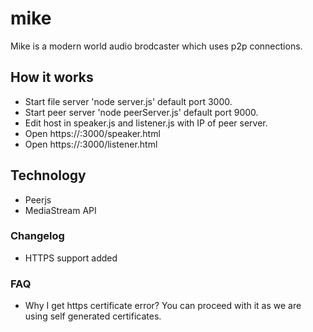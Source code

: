 # mike

Mike is a modern world audio brodcaster which uses p2p connections.

## How it works
- Start file server 'node server.js' default port 3000.
- Start peer server 'node peerServer.js' default port 9000.
- Edit host in speaker.js and listener.js with IP of peer server.
- Open https://<node-server-ip>:3000/speaker.html
- Open https://<node-server-ip>:3000/listener.html

## Technology
- Peerjs
- MediaStream API

### Changelog
- HTTPS support added

### FAQ
- Why I get https certificate error?
You can proceed with it as we are using self generated certificates.

